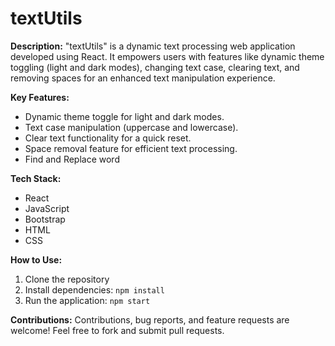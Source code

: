 # textUtils

**Description:**
"textUtils" is a dynamic text processing web application developed using React. It empowers users with features like dynamic theme toggling (light and dark modes), changing text case, clearing text, and removing spaces for an enhanced text manipulation experience.

**Key Features:**
- Dynamic theme toggle for light and dark modes.
- Text case manipulation (uppercase and lowercase).
- Clear text functionality for a quick reset.
- Space removal feature for efficient text processing.
- Find and Replace word

**Tech Stack:**
- React
- JavaScript
- Bootstrap
- HTML
- CSS

**How to Use:**
1. Clone the repository
2. Install dependencies: `npm install`
3. Run the application: `npm start`

**Contributions:**
Contributions, bug reports, and feature requests are welcome! Feel free to fork and submit pull requests.

